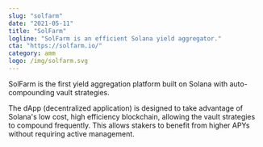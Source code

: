 ```yaml
---
slug: "solfarm"
date: "2021-05-11"
title: "SolFarm"
logline: "SolFarm is an efficient Solana yield aggregator."
cta: "https://solfarm.io/"
category: amm
logo: /img/solfarm.svg
---
```


SolFarm is the first yield aggregation platform built on Solana with auto-compounding vault strategies.

The dApp (decentralized application) is designed to take advantage of Solana's low cost, high efficiency blockchain, allowing the vault strategies to compound frequently. This allows stakers to benefit from higher APYs without requiring active management.

